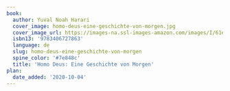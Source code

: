 ```yaml
---
book:
  author: Yuval Noah Harari
  cover_image: homo-deus-eine-geschichte-von-morgen.jpg
  cover_image_url: https://images-na.ssl-images-amazon.com/images/I/61eoex7+qtL.jpg
  isbn13: '9783406727863'
  language: de
  slug: homo-deus-eine-geschichte-von-morgen
  spine_color: '#7e848c'
  title: 'Homo Deus: Eine Geschichte von Morgen'
plan:
  date_added: '2020-10-04'
---
```

